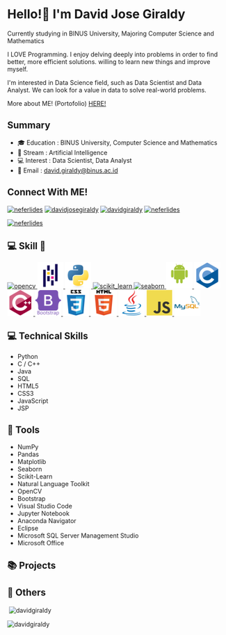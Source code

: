 # Hello!👋 I'm David Jose Giraldy

Currently studying in BINUS University, Majoring Computer Science and Mathematics

I LOVE Programming. I enjoy delving deeply into problems in order to find better, more efficient solutions. willing to learn new things and improve myself. 

I'm interested in Data Science field, such as Data Scientist and Data Analyst. We can look for a value in data to solve real-world problems.

More about ME! (Portofolio) [HERE!](https://davidgiraldy.github.io)

## Summary

- 🎓 Education : BINUS University, Computer Science and Mathematics
- 🎯 Stream : Artificial Intelligence
- 💻 Interest : Data Scientist, Data Analyst
- 📧 Email : david.giraldy@binus.ac.id

## Connect With ME!

<p align="left">
<a href="https://twitter.com/neferlides" target="blank"><img align="center" src="https://raw.githubusercontent.com/rahuldkjain/github-profile-readme-generator/master/src/images/icons/Social/twitter.svg" alt="neferlides" height="30" width="40" /></a>
<a href="https://linkedin.com/in/davidjosegiraldy" target="blank"><img align="center" src="https://raw.githubusercontent.com/rahuldkjain/github-profile-readme-generator/master/src/images/icons/Social/linked-in-alt.svg" alt="davidjosegiraldy" height="30" width="40" /></a>
<a href="https://instagram.com/davidgiraldy" target="blank"><img align="center" src="https://raw.githubusercontent.com/rahuldkjain/github-profile-readme-generator/master/src/images/icons/Social/instagram.svg" alt="davidgiraldy" height="30" width="40" /></a>
<a href="https://www.hackerrank.com/neferlides" target="blank"><img align="center" src="https://raw.githubusercontent.com/rahuldkjain/github-profile-readme-generator/master/src/images/icons/Social/hackerrank.svg" alt="neferlides" height="30" width="40" /></a>
</p> 
<p align="left"> <a href="https://twitter.com/neferlides" target="blank"><img src="https://img.shields.io/twitter/follow/neferlides?logo=twitter&style=for-the-badge" alt="neferlides" /></a> </p>

## 💻 Skill 🔧
<p align="left"><a href="https://opencv.org/" target="_blank" rel="noreferrer"> <img src="https://www.vectorlogo.zone/logos/opencv/opencv-icon.svg" alt="opencv" width="60" height="60"/> </a> <a href="https://pandas.pydata.org/" target="_blank" rel="noreferrer"> <img src="https://raw.githubusercontent.com/devicons/devicon/2ae2a900d2f041da66e950e4d48052658d850630/icons/pandas/pandas-original.svg" alt="pandas" width="60" height="60"/> </a> <a href="https://www.python.org" target="_blank" rel="noreferrer"> <img src="https://raw.githubusercontent.com/devicons/devicon/master/icons/python/python-original.svg" alt="python" width="60" height="60"/> </a> <a href="https://scikit-learn.org/" target="_blank" rel="noreferrer"> <img src="https://upload.wikimedia.org/wikipedia/commons/0/05/Scikit_learn_logo_small.svg" alt="scikit_learn" width="60" height="60"/> </a> <a href="https://seaborn.pydata.org/" target="_blank" rel="noreferrer"> <img src="https://seaborn.pydata.org/_images/logo-mark-lightbg.svg" alt="seaborn" width="60" height="60"/> </a> <a href="https://developer.android.com" target="_blank" rel="noreferrer"> <img src="https://raw.githubusercontent.com/devicons/devicon/master/icons/android/android-original-wordmark.svg" alt="android" width="60" height="60"/> </a><a href="https://www.cprogramming.com/" target="_blank" rel="noreferrer"> <img src="https://raw.githubusercontent.com/devicons/devicon/master/icons/c/c-original.svg" alt="c" width="60" height="60"/> </a> <a href="https://www.w3schools.com/cpp/" target="_blank" rel="noreferrer"> <img src="https://raw.githubusercontent.com/devicons/devicon/master/icons/cplusplus/cplusplus-original.svg" alt="cplusplus" width="60" height="60"/> </a> <a href="https://getbootstrap.com" target="_blank" rel="noreferrer"> <img src="https://raw.githubusercontent.com/devicons/devicon/master/icons/bootstrap/bootstrap-plain-wordmark.svg" alt="bootstrap" width="60" height="60"/> </a>  <a href="https://www.w3schools.com/css/" target="_blank" rel="noreferrer"> <img src="https://raw.githubusercontent.com/devicons/devicon/master/icons/css3/css3-original-wordmark.svg" alt="css3" width="60" height="60"/> </a> <a href="https://www.w3.org/html/" target="_blank" rel="noreferrer"> <img src="https://raw.githubusercontent.com/devicons/devicon/master/icons/html5/html5-original-wordmark.svg" alt="html5" width="60" height="60"/> </a> <a href="https://www.java.com" target="_blank" rel="noreferrer"> <img src="https://raw.githubusercontent.com/devicons/devicon/master/icons/java/java-original.svg" alt="java" width="60" height="60"/> </a> <a href="https://developer.mozilla.org/en-US/docs/Web/JavaScript" target="_blank" rel="noreferrer"> <img src="https://raw.githubusercontent.com/devicons/devicon/master/icons/javascript/javascript-original.svg" alt="javascript" width="60" height="60"/> </a> <a href="https://www.mysql.com/" target="_blank" rel="noreferrer"> <img src="https://raw.githubusercontent.com/devicons/devicon/master/icons/mysql/mysql-original-wordmark.svg" alt="mysql" width="60" height="60"/> </a>  </p>

## 💻 Technical Skills

- Python
- C / C++
- Java
- SQL
- HTML5
- CSS3
- JavaScript
- JSP

## 🔧 Tools

- NumPy
- Pandas
- Matplotlib
- Seaborn
- Scikit-Learn
- Natural Language Toolkit
- OpenCV
- Bootstrap
- Visual Studio Code
- Jupyter Notebook
- Anaconda Navigator
- Eclipse
- Microsoft SQL Server Management Studio
- Microsoft Office


## 📚 Projects

## 🌠 Others
<p>&nbsp;<img align="center" src="https://github-readme-stats.vercel.app/api?username=davidgiraldy&show_icons=true&locale=en" alt="davidgiraldy" /></p>

<p><img align="center" src="https://github-readme-streak-stats.herokuapp.com/?user=davidgiraldy&" alt="davidgiraldy" /></p>

